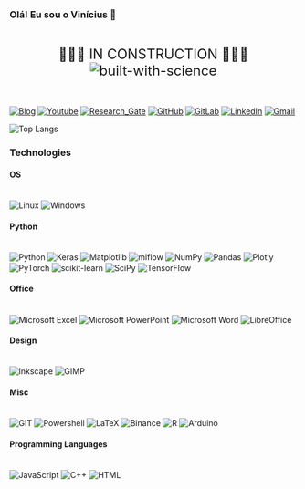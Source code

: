 ### Olá! Eu sou o Vinícius 👋
<div style="text-align: center; font-size: 24px;"><br/>
🚧🚧🚧 IN CONSTRUCTION 🚧🚧🚧
<img align="center" alt="built-with-science" src="https://forthebadge.com/images/badges/built-with-science.svg">
</div><br/><br/>


[![Blog](https://img.shields.io/badge/website-000000?style=for-the-badge&logo=About.me&logoColor=white)](https://sites.google.com/site/vmlenart)
[![Youtube](https://img.shields.io/badge/YouTube-FF0000?style=for-the-badge&logo=youtube&logoColor=white)](https://www.youtube.com/@VMLenart)
[![Research_Gate](https://img.shields.io/badge/Research_Gate-00CCBB.svg?&style=for-the-badge&logo=ResearchGate&logoColor=white)](https://www.youtube.com/@VMLenart)
[![GitHub](https://img.shields.io/badge/GitHub-100000?style=for-the-badge&logo=github&logoColor=white)](https://www.youtube.com/@VMLenart)
[![GitLab](https://img.shields.io/badge/GitLab-330F63?style=for-the-badge&logo=gitlab&logoColor=white)](https://www.youtube.com/@VMLenart)
[![LinkedIn](https://img.shields.io/badge/LinkedIn-0077B5?style=for-the-badge&logo=linkedin&logoColor=white)](https://www.youtube.com/@VMLenart)
[![Gmail](https://img.shields.io/badge/Gmail-D14836?style=for-the-badge&logo=gmail&logoColor=white)](https://www.youtube.com/@VMLenart)
<!--
![Lenart's GitHub stats](https://github-readme-stats.vercel.app/api?username=vmlenart&show_icons=true&theme=dracula)
-->
![Top Langs](https://github-readme-stats.vercel.app/api/top-langs/?username=vmlenart&layout=compact&theme=dracula)




### Technologies

#### OS
<div style="display: inline_block"><br/>
<img align="center" alt="Linux" src="https://img.shields.io/badge/Linux-FCC624?style=for-the-badge&logo=linux&logoColor=black">
<img align="center" alt="Windows" src="https://img.shields.io/badge/Windows-0078D6?style=for-the-badge&logo=windows&logoColor=white">
</div>

#### Python
<div style="display: inline_block"><br/>
<img align="center" alt="Python" src="https://img.shields.io/badge/Python-14354C?style=for-the-badge&logo=python&logoColor=white">
<img align="center" alt="Keras" src="https://img.shields.io/badge/Keras-%23D00000.svg?style=for-the-badge&logo=Keras&logoColor=white">
<img align="center" alt="Matplotlib" src="https://img.shields.io/badge/Matplotlib-%23ffffff.svg?style=for-the-badge&logo=Matplotlib&logoColor=black">
<img align="center" alt="mlflow" src="https://img.shields.io/badge/mlflow-%23d9ead3.svg?style=for-the-badge&logo=mlflow&logoColor=blue">
<img align="center" alt="NumPy" src="https://img.shields.io/badge/numpy-%23013243.svg?style=for-the-badge&logo=numpy&logoColor=white">
<img align="center" alt="Pandas" src="https://img.shields.io/badge/pandas-%23150458.svg?style=for-the-badge&logo=pandas&logoColor=white">
<img align="center" alt="Plotly" src="https://img.shields.io/badge/Plotly-%233F4F75.svg?style=for-the-badge&logo=plotly&logoColor=white">
<img align="center" alt="PyTorch" src="https://img.shields.io/badge/PyTorch-%23EE4C2C.svg?style=for-the-badge&logo=PyTorch&logoColor=white">
<img align="center" alt="scikit-learn" src="https://img.shields.io/badge/scikit--learn-%23F7931E.svg?style=for-the-badge&logo=scikit-learn&logoColor=white">
<img align="center" alt="SciPy" src="https://img.shields.io/badge/SciPy-%230C55A5.svg?style=for-the-badge&logo=scipy&logoColor=white">
<img align="center" alt="TensorFlow" src="https://img.shields.io/badge/TensorFlow-%23FF6F00.svg?style=for-the-badge&logo=TensorFlow&logoColor=white">
</div>

#### Office
<div style="display: inline_block"><br/>
<img align="center" alt="Microsoft Excel" src="https://img.shields.io/badge/Microsoft_Excel-217346?style=for-the-badge&logo=microsoft-excel&logoColor=white">
<img align="center" alt="Microsoft PowerPoint" src="https://img.shields.io/badge/Microsoft_PowerPoint-B7472A?style=for-the-badge&logo=microsoft-powerpoint&logoColor=white">
<img align="center" alt="Microsoft Word" src="https://img.shields.io/badge/Microsoft_Word-2B579A?style=for-the-badge&logo=microsoft-word&logoColor=white">
<img align="center" alt="LibreOffice" src="https://img.shields.io/badge/LibreOffice-%2318A303?style=for-the-badge&logo=LibreOffice&logoColor=white">
</div>

#### Design
<div style="display: inline_block"><br/>
<img align="center" alt="Inkscape" src="https://img.shields.io/badge/Inkscape-000000?style=for-the-badge&logo=Inkscape&logoColor=white">
<img align="center" alt="GIMP" src="https://img.shields.io/badge/gimp-5C5543?style=for-the-badge&logo=gimp&logoColor=white">
</div>

#### Misc
<div style="display: inline_block"><br/>
<img align="center" alt="GIT" src="https://img.shields.io/badge/GIT-E44C30?style=for-the-badge&logo=git&logoColor=white">
<img align="center" alt="Powershell" src="https://img.shields.io/badge/Powershell-2CA5E0?style=for-the-badge&logo=powershell&logoColor=white">
<img align="center" alt="LaTeX" src="https://img.shields.io/badge/latex-%23008080.svg?style=for-the-badge&logo=latex&logoColor=white">
<img align="center" alt="Binance" src="https://img.shields.io/badge/Binance-FCD535?style=for-the-badge&logo=binance&logoColor=white">
<img align="center" alt="R" src="https://img.shields.io/badge/r-%23276DC3.svg?style=for-the-badge&logo=r&logoColor=white">
<img align="center" alt="Arduino" src="https://img.shields.io/badge/-Arduino-00979D?style=for-the-badge&logo=Arduino&logoColor=white">
</div>


#### Programming Languages
<div style="display: inline_block"><br/>
<img align="center" alt="JavaScript" src="https://img.shields.io/badge/JavaScript-323330?style=for-the-badge&logo=javascript&logoColor=F7DF1E">
<img align="center" alt="C++" src="https://img.shields.io/badge/C%2B%2B-00599C?style=for-the-badge&logo=c%2B%2B&logoColor=white">
<img align="center" alt="HTML" src="https://img.shields.io/badge/HTML-239120?style=for-the-badge&logo=html5&logoColor=white">
</div>
